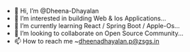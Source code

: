 - 👋 Hi, I’m @Dheena-Dhayalan
- 👀 I’m interested in building Web & Ios Applications...
- 🌱 I’m currently learning React / Spring Boot / Apple-Os...
- 💞️ I’m looking to collaborate on Open Source Community...
- 📫 How to reach me ~dheenadhayalan.p@zsgs.in

<!---
Dheena-Dhayalan/Dheena-Dhayalan is a ✨ special ✨ repository because its `README.md` (this file) appears on your GitHub profile.
You can click the Preview link to take a look at your changes.
--->
